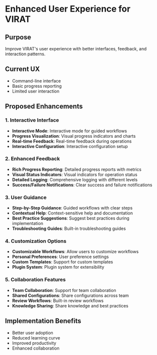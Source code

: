 # Enhanced User Experience for VIRAT

## Purpose

Improve VIRAT's user experience with better interfaces, feedback, and interaction patterns.

## Current UX

- Command-line interface
- Basic progress reporting
- Limited user interaction

## Proposed Enhancements

### 1. Interactive Interface

- **Interactive Mode**: Interactive mode for guided workflows
- **Progress Visualization**: Visual progress indicators and charts
- **Real-time Feedback**: Real-time feedback during operations
- **Interactive Configuration**: Interactive configuration setup

### 2. Enhanced Feedback

- **Rich Progress Reporting**: Detailed progress reports with metrics
- **Visual Status Indicators**: Visual indicators for operation status
- **Detailed Logging**: Comprehensive logging with different levels
- **Success/Failure Notifications**: Clear success and failure notifications

### 3. User Guidance

- **Step-by-Step Guidance**: Guided workflows with clear steps
- **Contextual Help**: Context-sensitive help and documentation
- **Best Practice Suggestions**: Suggest best practices during implementation
- **Troubleshooting Guides**: Built-in troubleshooting guides

### 4. Customization Options

- **Customizable Workflows**: Allow users to customize workflows
- **Personal Preferences**: User preference settings
- **Custom Templates**: Support for custom templates
- **Plugin System**: Plugin system for extensibility

### 5. Collaboration Features

- **Team Collaboration**: Support for team collaboration
- **Shared Configurations**: Share configurations across team
- **Review Workflows**: Built-in review workflows
- **Knowledge Sharing**: Share knowledge and best practices

## Implementation Benefits

- Better user adoption
- Reduced learning curve
- Improved productivity
- Enhanced collaboration
